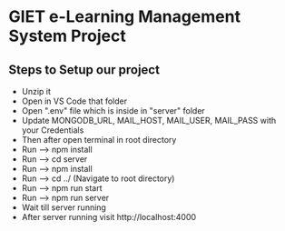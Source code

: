 # GIET e-Learning Management System Project

## Steps to Setup our project

- Unzip it
- Open in VS Code that folder
- Open ".env" file which is inside in "server" folder
- Update MONGODB_URL, MAIL_HOST, MAIL_USER, MAIL_PASS with your Credentials
- Then after open terminal in root directory
- Run --> npm install
- Run --> cd server
- Run --> npm install
- Run --> cd ../ (Navigate to root directory)
- Run --> npm run start
- Run --> npm run server
- Wait till server running
- After server running visit http://localhost:4000
